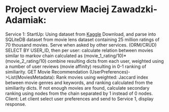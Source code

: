 #  Project overview Maciej Zawadzki-Adamiak:
Service 1:
    StartUp:
        Using dataset from [Kaggle](https://www.kaggle.com/datasets/rounakbanik/the-movies-dataset)
        Download, and parse into SQLiteDB dataset from movie lens dataset containing 25 million ratings of 70 thousand movies. Serve when asked by other services. (ORM/CRUD)
        SELECT BY USER_ID, then per user:
            calculate relation between movies similar to markov chain calculated as (movie_1_rating/10)*(movie_2_rating/10)
        combine resulting dicts from each user, weighted using a number of user reviews (movie affinity) resulting in 0-1 ranking of similiarity.
    GET Movie Recommendation (UserPreferences)->List(MoviesMetadata):
        Rank movies using weighted: Jaccard index between movie genres and keywords, and ranking calculated from the similiarity dicts.
        If not enough movies are found, calculate secondary ranking using nodes from the chain separated by 1 instead of 0 nodes.
Client:
    Let client select user preferences and send to Service 1, display response.